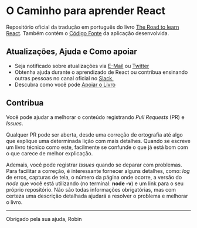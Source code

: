 # O Caminho para aprender React

Repositório oficial da tradução em português do livro [The Road to learn React][1]. Também contém o [Código Fonte][2] da aplicação desenvolvida.

## Atualizações, Ajuda e Como apoiar

* Seja notificado sobre atualizações via [E-Mail][3] ou [Twitter][4]
* Obtenha ajuda durante o aprendizado de React ou contribua ensinando outras pessoas no canal oficial no [Slack ][5]
* Descubra como você pode [Apoiar o Livro][6]

## Contribua

Você pode ajudar a melhorar o conteúdo registrando _Pull Requests_ (PR) e _Issues_.

Qualquer PR pode ser aberta, desde uma correção de ortografia até algo que explique uma determinada lição com mais detalhes. Quando se escreve um livro técnico como este, facilmente se confunde o que já está bom com o que carece de melhor explicação.

Ademais, você pode registrar _Issues_ quando se deparar com problemas. Para facilitar a correção, é interessante fornecer alguns detalhes, como: _log_ de erros, capturas de tela, o número da página onde ocorre, a versão do _node_ que você está utilizando (no terminal: **node -v**) e um link para o seu próprio repositório. Não são todas informações obrigatórias, mas com certeza uma descrição detalhada ajudará a resolver o problema e melhorar o livro.

---

Obrigado pela sua ajuda,
Robin

[1]:	https://www.robinwieruch.de/the-road-to-learn-react/ "O Caminho para aprender Re"
[2]:	https://github.com/rwieruch/hackernews-client
[3]:	https://www.getrevue.co/profile/rwieruch
[4]:	https://twitter.com/rwieruch
[5]:	https://slack-the-road-to-learn-react.wieruch.com/
[6]:	https://www.robinwieruch.de/about/